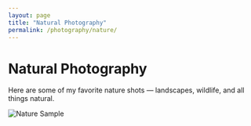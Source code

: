 ```yaml
---
layout: page
title: "Natural Photography"
permalink: /photography/nature/
---
```


# Natural Photography

Here are some of my favorite nature shots — landscapes, wildlife, and all things natural.

![Nature Sample](https://mapwallironies.github.io/assets/images/Aurora1.JPEG)

<!-- Add more nature photos here -->
